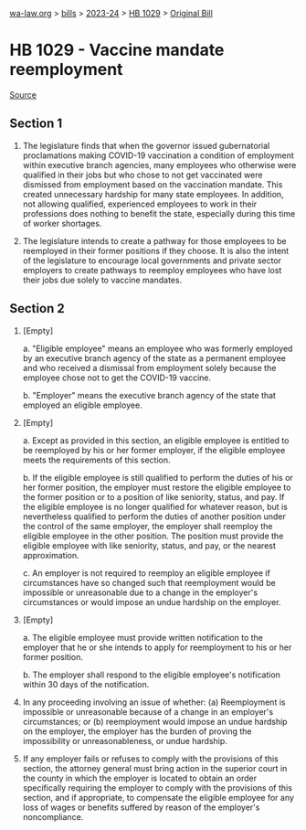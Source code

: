 [wa-law.org](/) > [bills](/bills/) > [2023-24](/bills/2023-24) > [HB 1029](/bills/2023-24/hb/1029/) > [Original Bill](/bills/2023-24/hb/1029/1/)

# HB 1029 - Vaccine mandate reemployment

[Source](http://lawfilesext.leg.wa.gov/biennium/2023-24/Pdf/Bills/House%20Bills/1029.pdf)

## Section 1
1. The legislature finds that when the governor issued gubernatorial proclamations making COVID-19 vaccination a condition of employment within executive branch agencies, many employees who otherwise were qualified in their jobs but who chose to not get vaccinated were dismissed from employment based on the vaccination mandate. This created unnecessary hardship for many state employees. In addition, not allowing qualified, experienced employees to work in their professions does nothing to benefit the state, especially during this time of worker shortages.

2. The legislature intends to create a pathway for those employees to be reemployed in their former positions if they choose. It is also the intent of the legislature to encourage local governments and private sector employers to create pathways to reemploy employees who have lost their jobs due solely to vaccine mandates.

## Section 2
1. [Empty]

    a. "Eligible employee" means an employee who was formerly employed by an executive branch agency of the state as a permanent employee and who received a dismissal from employment solely because the employee chose not to get the COVID-19 vaccine.

    b. "Employer" means the executive branch agency of the state that employed an eligible employee.

2. [Empty]

    a. Except as provided in this section, an eligible employee is entitled to be reemployed by his or her former employer, if the eligible employee meets the requirements of this section.

    b. If the eligible employee is still qualified to perform the duties of his or her former position, the employer must restore the eligible employee to the former position or to a position of like seniority, status, and pay. If the eligible employee is no longer qualified for whatever reason, but is nevertheless qualified to perform the duties of another position under the control of the same employer, the employer shall reemploy the eligible employee in the other position. The position must provide the eligible employee with like seniority, status, and pay, or the nearest approximation.

    c. An employer is not required to reemploy an eligible employee if circumstances have so changed such that reemployment would be impossible or unreasonable due to a change in the employer's circumstances or would impose an undue hardship on the employer.

3. [Empty]

    a. The eligible employee must provide written notification to the employer that he or she intends to apply for reemployment to his or her former position.

    b. The employer shall respond to the eligible employee's notification within 30 days of the notification.

4. In any proceeding involving an issue of whether: (a) Reemployment is impossible or unreasonable because of a change in an employer's circumstances; or (b) reemployment would impose an undue hardship on the employer, the employer has the burden of proving the impossibility or unreasonableness, or undue hardship.

5. If any employer fails or refuses to comply with the provisions of this section, the attorney general must bring action in the superior court in the county in which the employer is located to obtain an order specifically requiring the employer to comply with the provisions of this section, and if appropriate, to compensate the eligible employee for any loss of wages or benefits suffered by reason of the employer's noncompliance.
